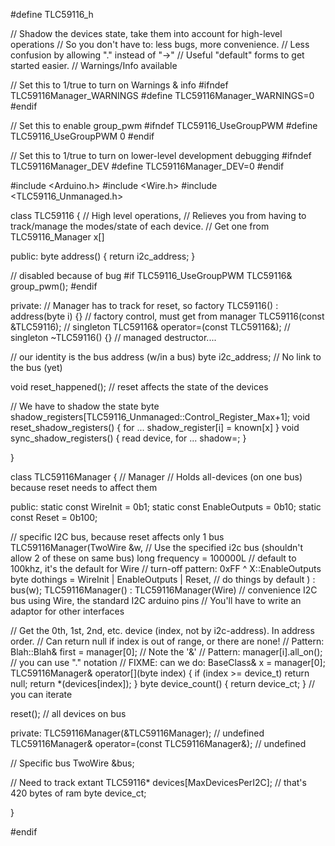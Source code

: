 #define TLC59116_h

// Shadow the devices state, take them into account for high-level operations
// So you don't have to: less bugs, more convenience.
// Less confusion by allowing "." instead of "->"
// Useful "default" forms to get started easier.
// Warnings/Info available

// Set this to 1/true to turn on Warnings & info
#ifndef TLC59116Manager_WARNINGS
  #define TLC59116Manager_WARNINGS=0
#endif

// Set this to enable group_pwm
#ifndef TLC59116_UseGroupPWM
  #define TLC59116_UseGroupPWM 0
#endif

// Set this to 1/true to turn on lower-level development debugging
#ifndef TLC59116Manager_DEV
  #define TLC59116Manager_DEV=0
#endif

#include <Arduino.h>
#include <Wire.h>
#include <TLC59116_Unmanaged.h>

class TLC59116 {
  // High level operations,
  // Relieves you from having to track/manage the modes/state of each device.
  // Get one from TLC59116_Manager x[]

  public:
byte address() { return i2c_address; }

// disabled because of bug
#if TLC59116_UseGroupPWM
    TLC59116& group_pwm();
#endif

  private:
// Manager has to track for reset, so factory
TLC59116() :  address(byte i) {} // factory control, must get from manager
TLC59116(const &TLC59116); // singleton
TLC59116& operator=(const TLC59116&); // singleton
~TLC59116() {} // managed destructor....

// our identity is the bus address (w/in a bus)
byte i2c_address;
// No link to the bus (yet)

void reset_happened(); // reset affects the state of the devices

// We have to shadow the state
byte shadow_registers[TLC59116_Unmanaged::Control_Register_Max+1];
void reset_shadow_registers() { for ... shadow_register[i] = known[x] }
void sync_shadow_registers() { read device, for ... shadow=; }

  }

class TLC59116Manager {
  // Manager
  // Holds all-devices (on one bus) because reset needs to affect them

  public:
static const WireInit = 0b1;
static const EnableOutputs = 0b10;
static const Reset = 0b100;

// specific I2C bus, because reset affects only 1 bus
TLC59116Manager(TwoWire &w, // Use the specified i2c bus (shouldn't allow 2 of these on same bus)
  long frequency = 100000L // default to 100khz, it's the default for Wire
    // turn-off pattern: 0xFF ^ X::EnableOutputs
  byte dothings = WireInit | EnableOutputs | Reset, // do things by default
  ) : bus(w);
TLC59116Manager() : TLC59116Manager(Wire)  // convenience I2C bus using Wire, the standard I2C arduino pins
// You'll have to write an adaptor for other interfaces

// Get the 0th, 1st, 2nd, etc. device (index, not by i2c-address). In address order.
// Can return null if index is out of range, or there are none!
// Pattern: Blah::Blah& first = manager[0]; // Note the '&'
// Pattern: manager[i].all_on(); // you can use "." notation
// FIXME: can we do: BaseClass& x = manager[0];
TLC59116Manager& operator[](byte index) { if (index >= device_t) <debug>return null; return *(devices[index]); }
byte device_count() { return device_ct; } // you can iterate

reset(); // all devices on bus

  private:
TLC59116Manager(&TLC59116Manager); // undefined
TLC59116Manager& operator=(const TLC59116Manager&); // undefined

// Specific bus
TwoWire &bus;

// Need to track extant
TLC59116* devices[MaxDevicesPerI2C]; // that's 420 bytes of ram
byte device_ct;

  }

#endif

